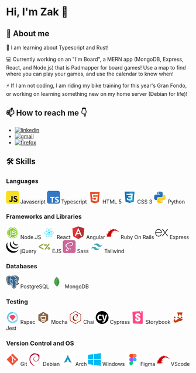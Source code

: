 # Hi, I'm Zak 👋

## 🚀 About me 

🌱 I am learning about Typescript and Rust!

💻  Currently working on an "I'm Board", a MERN app (MongoDB, Express, React, and Node.js) that is Padmapper for board games! Use a map to find where you can play your games, and use the calendar to know when! 

⚡  If I am not coding, I am riding my bike training for this year's Gran Fondo, or working on learning something new on my home server (Debian for life)!


## 📫 How to reach me 👇
- <a href='https://www.linkedin.com/in/zak-johansson/' target="_blank"><img alt='linkedin' src='https://img.shields.io/badge/Linkedin-100000?style=flat&logo=linkedin&logoColor=white&labelColor=0072b1&color=0072b1'/></a> 
- <a href='mailto:zak.johansson@gmail.com' target="_blank"><img alt='gmail' src='https://img.shields.io/badge/Email-100000?style=flat&logo=gmail&logoColor=white&labelColor=DB4437&color=DB4437'/></a>
- <a href='www.zakj.ca' target="_blank"><img alt='firefox' src='https://img.shields.io/badge/Website-100000?style=flat&logo=firefox&logoColor=white&labelColor=E66000&color=E66000'/></a>


## 🛠 Skills

### Languages
<img src='https://github.com/Funk3/Funk3/blob/test/svg/javascript-svgrepo-com.svg' width="35" height="35"> Javascript <img src='https://github.com/Funk3/Funk3/blob/test/svg/typescript-svgrepo-com.svg' width="35" height="35"> Typescript <img src='https://github.com/Funk3/Funk3/blob/test/svg/html-5-svgrepo-com.svg' width="35" height="35"> HTML 5 <img src='https://github.com/Funk3/Funk3/blob/test/svg/css-svgrepo-com.svg' width="35" height="35"> CSS 3 <img src='https://github.com/Funk3/Funk3/blob/test/svg/python-svgrepo-com.svg' width="35" height="35"> Python 
### Frameworks and Libraries
<img src='https://github.com/Funk3/Funk3/blob/test/svg/node2-svgrepo-com.svg' width="35" height="35"> Node.JS <img src='https://github.com/Funk3/Funk3/blob/test/svg/react-javascript-js-framework-facebook-svgrepo-com.svg' width="35" height="35"> React <img src='https://github.com/Funk3/Funk3/blob/test/svg/angular-icon-svgrepo-com.svg' width="35" height="35"> Angular <img src='https://github.com/Funk3/Funk3/blob/test/svg/rails-svgrepo-com.svg' width="35" height="35"> Ruby On Rails <img src='https://github.com/Funk3/Funk3/blob/test/svg/express-svgrepo-com.svg' width="35" height="35"> Express <img src='https://github.com/Funk3/Funk3/blob/test/svg/jquery-svgrepo-com.svg' width="35" height="35"> jQuery <img src='https://github.com/Funk3/Funk3/blob/test/svg/ejs-svgrepo-com.svg' width="35" height="35"> EJS <img src='https://github.com/Funk3/Funk3/blob/test/svg/sass-svgrepo-com.svg' width="35" height="35"> Sass <img src='https://github.com/Funk3/Funk3/blob/test/svg/tailwind-svgrepo-com.svg' width="35" height="35"> Tailwind
### Databases
<img src='https://github.com/Funk3/Funk3/blob/test/svg/postgresql-svgrepo-com.svg' width="35" height="35"> PostgreSQL <img src='https://github.com/Funk3/Funk3/blob/test/svg/mongo-svgrepo-com.svg' width="35" height="35"> MongoDB
### Testing
<img src='https://github.com/Funk3/Funk3/blob/test/svg/rspec-svgrepo-com.svg' width="35" height="35"> Rspec <img src='https://github.com/Funk3/Funk3/blob/test/svg/mocha-svgrepo-com.svg' width="35" height="35"> Mocha <img src='https://github.com/Funk3/Funk3/blob/test/svg/chai-svgrepo-com.svg' width="35" height="35"> Chai <img src='https://github.com/Funk3/Funk3/blob/test/svg/cypress-svgrepo-com.svg' width="35" height="35"> Cypress <img src='https://github.com/Funk3/Funk3/blob/test/svg/storybook-icon-svgrepo-com.svg' width="35" height="35"> Storybook <img src='https://github.com/Funk3/Funk3/blob/test/svg/jest-svgrepo-com.svg' width="35" height="35"> Jest
### Version Control and OS
<img src='https://github.com/Funk3/Funk3/blob/test/svg/git-svgrepo-com.svg' width="35" height="35"> Git <img src='https://github.com/Funk3/Funk3/blob/test/svg/debian-svgrepo-com.svg' width="35" height="35"> Debian <img src='https://github.com/Funk3/Funk3/blob/test/svg/arch-linux-svgrepo-com.svg' width="35" height="35"> Arch <img src='https://github.com/Funk3/Funk3/blob/test/svg/windows-azure-svgrepo-com.svg' width="35" height="35"> Windows <img src='https://github.com/Funk3/Funk3/blob/test/svg/figma-svgrepo-com.svg' width="35" height="35"> Figma <img src='https://github.com/Funk3/Funk3/blob/test/svg/rails-svgrepo-com.svg' width="35" height="35"> VScode

<!--
**Funk3/Funk3** is a ✨ _special_ ✨ repository because its `README.md` (this file) appears on your GitHub profile.

Here are some ideas to get you started:

- 🔭 I’m currently working on ...
- 🌱 I’m currently learning ...
- 👯 I’m looking to collaborate on ...
- 🤔 I’m looking for help with ...
- 💬 Ask me about ...
- 📫 How to reach me: ...
- 😄 Pronouns: ...
- ⚡ Fun fact: ...
-->
